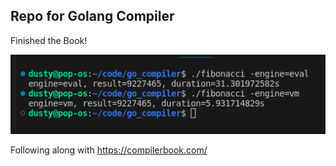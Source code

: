 ## Repo for Golang Compiler

Finished the Book!

![fibonacci benchmark](https://github.com/dustymmiller/go_compiler/blob/main/fibonacci.png?raw=true)

Following along with https://compilerbook.com/
